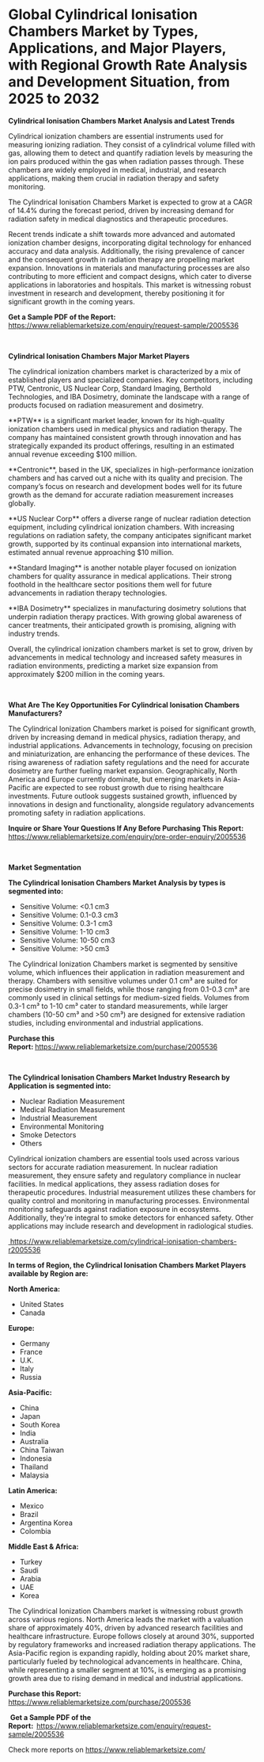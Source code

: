 <p><h1>Global Cylindrical Ionisation Chambers Market by Types, Applications, and Major Players, with Regional Growth Rate Analysis and Development Situation, from 2025 to 2032</h1></p><p><strong>Cylindrical Ionisation Chambers Market Analysis and Latest Trends</strong></p>
<p><p>Cylindrical ionization chambers are essential instruments used for measuring ionizing radiation. They consist of a cylindrical volume filled with gas, allowing them to detect and quantify radiation levels by measuring the ion pairs produced within the gas when radiation passes through. These chambers are widely employed in medical, industrial, and research applications, making them crucial in radiation therapy and safety monitoring.</p><p>The Cylindrical Ionisation Chambers Market is expected to grow at a CAGR of 14.4% during the forecast period, driven by increasing demand for radiation safety in medical diagnostics and therapeutic procedures. </p><p>Recent trends indicate a shift towards more advanced and automated ionization chamber designs, incorporating digital technology for enhanced accuracy and data analysis. Additionally, the rising prevalence of cancer and the consequent growth in radiation therapy are propelling market expansion. Innovations in materials and manufacturing processes are also contributing to more efficient and compact designs, which cater to diverse applications in laboratories and hospitals. This market is witnessing robust investment in research and development, thereby positioning it for significant growth in the coming years.</p></p>
<p><strong>Get a Sample PDF of the Report:&nbsp;</strong> <a href="https://www.reliablemarketsize.com/enquiry/request-sample/2005536?utm_campaign=1833&utm_medium=2&utm_source=Github&utm_content=ia&utm_term=02032025&utm_id=cylindrical-ionisation-chambers">https://www.reliablemarketsize.com/enquiry/request-sample/2005536</a></p>
<p>&nbsp;</p>
<p><strong>Cylindrical Ionisation Chambers Major Market Players</strong></p>
<p><p>The cylindrical ionization chambers market is characterized by a mix of established players and specialized companies. Key competitors, including PTW, Centronic, US Nuclear Corp, Standard Imaging, Berthold Technologies, and IBA Dosimetry, dominate the landscape with a range of products focused on radiation measurement and dosimetry.</p><p>**PTW** is a significant market leader, known for its high-quality ionization chambers used in medical physics and radiation therapy. The company has maintained consistent growth through innovation and has strategically expanded its product offerings, resulting in an estimated annual revenue exceeding $100 million.</p><p>**Centronic**, based in the UK, specializes in high-performance ionization chambers and has carved out a niche with its quality and precision. The company’s focus on research and development bodes well for its future growth as the demand for accurate radiation measurement increases globally.</p><p>**US Nuclear Corp** offers a diverse range of nuclear radiation detection equipment, including cylindrical ionization chambers. With increasing regulations on radiation safety, the company anticipates significant market growth, supported by its continual expansion into international markets, estimated annual revenue approaching $10 million.</p><p>**Standard Imaging** is another notable player focused on ionization chambers for quality assurance in medical applications. Their strong foothold in the healthcare sector positions them well for future advancements in radiation therapy technologies.</p><p>**IBA Dosimetry** specializes in manufacturing dosimetry solutions that underpin radiation therapy practices. With growing global awareness of cancer treatments, their anticipated growth is promising, aligning with industry trends.</p><p>Overall, the cylindrical ionization chambers market is set to grow, driven by advancements in medical technology and increased safety measures in radiation environments, predicting a market size expansion from approximately $200 million in the coming years.</p></p>
<p>&nbsp;</p>
<p><strong>What Are The Key Opportunities For Cylindrical Ionisation Chambers Manufacturers?</strong></p>
<p><p>The Cylindrical Ionization Chambers market is poised for significant growth, driven by increasing demand in medical physics, radiation therapy, and industrial applications. Advancements in technology, focusing on precision and miniaturization, are enhancing the performance of these devices. The rising awareness of radiation safety regulations and the need for accurate dosimetry are further fueling market expansion. Geographically, North America and Europe currently dominate, but emerging markets in Asia-Pacific are expected to see robust growth due to rising healthcare investments. Future outlook suggests sustained growth, influenced by innovations in design and functionality, alongside regulatory advancements promoting safety in radiation applications.</p></p>
<p><strong>Inquire or Share Your Questions If Any Before Purchasing This Report:</strong> <a href="https://www.reliablemarketsize.com/enquiry/pre-order-enquiry/2005536?utm_campaign=1833&utm_medium=2&utm_source=Github&utm_content=ia&utm_term=02032025&utm_id=cylindrical-ionisation-chambers">https://www.reliablemarketsize.com/enquiry/pre-order-enquiry/2005536</a></p>
<p>&nbsp;</p>
<p><strong>Market Segmentation</strong></p>
<p><strong>The Cylindrical Ionisation Chambers Market Analysis by types is segmented into:</strong></p>
<p><ul><li>Sensitive Volume: <0.1 cm3</li><li>Sensitive Volume: 0.1-0.3 cm3</li><li>Sensitive Volume: 0.3-1 cm3</li><li>Sensitive Volume: 1-10 cm3</li><li>Sensitive Volume: 10-50 cm3</li><li>Sensitive Volume: >50 cm3</li></ul></p>
<p><p>The Cylindrical Ionization Chambers market is segmented by sensitive volume, which influences their application in radiation measurement and therapy. Chambers with sensitive volumes under 0.1 cm³ are suited for precise dosimetry in small fields, while those ranging from 0.1-0.3 cm³ are commonly used in clinical settings for medium-sized fields. Volumes from 0.3-1 cm³ to 1-10 cm³ cater to standard measurements, while larger chambers (10-50 cm³ and >50 cm³) are designed for extensive radiation studies, including environmental and industrial applications.</p></p>
<p><strong>Purchase this Report:&nbsp;</strong><a href="https://www.reliablemarketsize.com/purchase/2005536?utm_campaign=1833&utm_medium=2&utm_source=Github&utm_content=ia&utm_term=02032025&utm_id=cylindrical-ionisation-chambers">https://www.reliablemarketsize.com/purchase/2005536</a></p>
<p>&nbsp;</p>
<p><strong>The Cylindrical Ionisation Chambers Market Industry Research by Application is segmented into:</strong></p>
<p><ul><li>Nuclear Radiation Measurement</li><li>Medical Radiation Measurement</li><li>Industrial Measurement</li><li>Environmental Monitoring</li><li>Smoke Detectors</li><li>Others</li></ul></p>
<p><p>Cylindrical ionization chambers are essential tools used across various sectors for accurate radiation measurement. In nuclear radiation measurement, they ensure safety and regulatory compliance in nuclear facilities. In medical applications, they assess radiation doses for therapeutic procedures. Industrial measurement utilizes these chambers for quality control and monitoring in manufacturing processes. Environmental monitoring safeguards against radiation exposure in ecosystems. Additionally, they're integral to smoke detectors for enhanced safety. Other applications may include research and development in radiological studies.</p></p>
<p><a href="https://www.reliablemarketsize.com/cylindrical-ionisation-chambers-r2005536?utm_campaign=1833&utm_medium=2&utm_source=Github&utm_content=ia&utm_term=02032025&utm_id=cylindrical-ionisation-chambers">&nbsp;https://www.reliablemarketsize.com/cylindrical-ionisation-chambers-r2005536</a></p>
<p><strong>In terms of Region, the Cylindrical Ionisation Chambers Market Players available by Region are:</strong></p>
<p>
    <p> <strong> North America: </strong>
        <ul>
            <li>United States</li>
            <li>Canada</li>
        </ul>
        </p> 
    <p> <strong> Europe: </strong>
        <ul>
            <li>Germany</li>
            <li>France</li>
            <li>U.K.</li>
            <li>Italy</li>
            <li>Russia</li>
        </ul>
        </p> 
    <p> <strong> Asia-Pacific: </strong>
        <ul>
            <li>China</li>
            <li>Japan</li>
            <li>South Korea</li>
            <li>India</li>
            <li>Australia</li>
            <li>China Taiwan</li>
            <li>Indonesia</li>
            <li>Thailand</li>
            <li>Malaysia</li>
        </ul>
        </p> 
    <p> <strong> Latin America: </strong>
        <ul>
            <li>Mexico</li>
            <li>Brazil</li>
            <li>Argentina Korea</li>
            <li>Colombia</li>
        </ul>
        </p> 
    <p> <strong> Middle East & Africa: </strong>
        <ul>
            <li>Turkey</li>
            <li>Saudi</li>
            <li>Arabia</li>
            <li>UAE</li>
            <li>Korea</li>
        </ul>
    </p>
    </p>
<p><p>The Cylindrical Ionization Chambers market is witnessing robust growth across various regions. North America leads the market with a valuation share of approximately 40%, driven by advanced research facilities and healthcare infrastructure. Europe follows closely at around 30%, supported by regulatory frameworks and increased radiation therapy applications. The Asia-Pacific region is expanding rapidly, holding about 20% market share, particularly fueled by technological advancements in healthcare. China, while representing a smaller segment at 10%, is emerging as a promising growth area due to rising demand in medical and industrial applications.</p></p>
<p><strong>Purchase this Report: </strong><a href="https://www.reliablemarketsize.com/purchase/2005536?utm_campaign=1833&utm_medium=2&utm_source=Github&utm_content=ia&utm_term=02032025&utm_id=cylindrical-ionisation-chambers">https://www.reliablemarketsize.com/purchase/2005536</a></p>
<p>&nbsp;<strong>Get a Sample PDF of the Report:&nbsp;&nbsp;</strong><a href="https://www.reliablemarketsize.com/enquiry/request-sample/2005536?utm_campaign=1833&utm_medium=2&utm_source=Github&utm_content=ia&utm_term=02032025&utm_id=cylindrical-ionisation-chambers">https://www.reliablemarketsize.com/enquiry/request-sample/2005536</a></p>
<p><strong></strong></p>
<p>Check more reports on <a href="https://www.reliablemarketsize.com/?utm_campaign=1833&utm_medium=2&utm_source=Github&utm_content=ia&utm_term=02032025&utm_id=cylindrical-ionisation-chambers">https://www.reliablemarketsize.com/</a></p>